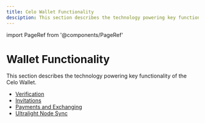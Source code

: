 ```yaml
---
title: Celo Wallet Functionality
desciption: This section describes the technology powering key functionality of the Celo Wallet.
---
```


import PageRef from '@components/PageRef'

# Wallet Functionality

This section describes the technology powering key functionality of the Celo Wallet.

- [Verification](/celo-codebase/wallet/how-the-wallet-works/verification)
- [Invitations](/celo-codebase/wallet/how-the-wallet-works/invitations)
- [Payments and Exchanging](/celo-codebase/wallet/how-the-wallet-works/sending-and-requesting-payments)
- [Ultralight Node Sync](/celo-codebase/wallet/how-the-wallet-works/ultralight-node-sync)
